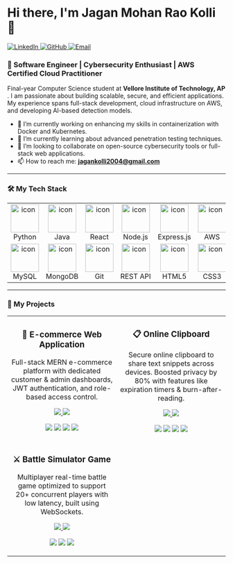 # Hi there, I'm Jagan Mohan Rao Kolli 👋

<a href="https://linkedin.com/in/jagan-mohan-rao-kolli-90ab39306" target="_blank">
  <img src="https://img.shields.io/badge/LinkedIn-0077B5?style=for-the-badge&logo=linkedin&logoColor=white" alt="LinkedIn"/>
</a>
<a href="https://github.com/Jagan20278" target="_blank">
  <img src="https://img.shields.io/badge/GitHub-181717?style=for-the-badge&logo=github&logoColor=white" alt="GitHub"/>
</a>
<a href="mailto:jagankolli2004@gmail.com">
  <img src="https://img.shields.io/badge/Email-D14836?style=for-the-badge&logo=gmail&logoColor=white" alt="Email"/>
</a>

### 🚀 Software Engineer | Cybersecurity Enthusiast | AWS Certified Cloud Practitioner

Final-year Computer Science student at **Vellore Institute of Technology, AP** . I am passionate about building scalable, secure, and efficient applications. My experience spans full-stack development, cloud infrastructure on AWS, and developing AI-based detection models.

- 🔭 I’m currently working on enhancing my skills in containerization with Docker and Kubernetes.
- 🌱 I’m currently learning about advanced penetration testing techniques.
- 👯 I’m looking to collaborate on open-source cybersecurity tools or full-stack web applications.
- 📫 How to reach me: **jagankolli2004@gmail.com**

---

### 🛠️ My Tech Stack

<table>
  <tr>
    <td align="center" width="96">
      <img src="https://techstack-generator.vercel.app/python-icon.svg" alt="icon" width="65" height="65" />
      <br>Python
    </td>
    <td align="center" width="96">
      <img src="https://techstack-generator.vercel.app/java-icon.svg" alt="icon" width="65" height="65" />
      <br>Java
    </td>
    <td align="center" width="96">
      <img src="https://techstack-generator.vercel.app/react-icon.svg" alt="icon" width="65" height="65" />
      <br>React
    </td>
    <td align="center" width="96">
      <img src="https://techstack-generator.vercel.app/nodejs-icon.svg" alt="icon" width="65" height="65" />
      <br>Node.js
    </td>
    <td align="center" width="96">
      <img src="https://techstack-generator.vercel.app/express-icon.svg" alt="icon" width="65" height="65" />
      <br>Express.js
    </td>
     <td align="center" width="96">
      <img src="https://techstack-generator.vercel.app/aws-icon.svg" alt="icon" width="65" height="65" />
      <br>AWS
    </td>
  </tr>
  <tr>
    <td align="center" width="96">
      <img src="https://techstack-generator.vercel.app/mysql-icon.svg" alt="icon" width="65" height="65" />
      <br>MySQL
    </td>
    <td align="center" width="96">
      <img src="https://techstack-generator.vercel.app/mongodb-icon.svg" alt="icon" width="65" height="65" />
      <br>MongoDB
    </td>
    <td align="center" width="96">
        <img src="https://techstack-generator.vercel.app/git-icon.svg" alt="icon" width="65" height="65" />
        <br>Git
    </td>
    <td align="center"  width="96">
      <img src="https://techstack-generator.vercel.app/restapi-icon.svg" alt="icon" width="65" height="65" />
      <br>REST&nbsp;API
    </td>
    <td align="center" width="96">
      <img src="https://cdn.jsdelivr.net/gh/devicons/devicon/icons/html5/html5-original.svg" alt="icon" width="65" height="65" />
      <br>HTML5
    </td>
    <td align="center" width="96">
      <img src="https://cdn.jsdelivr.net/gh/devicons/devicon/icons/css3/css3-original.svg" alt="icon" width="65" height="65" />
      <br>CSS3
    </td>
  </tr>
</table>

---

### 🚀 My Projects

<table>
<tr>
<td width="50%">
<h3 align="center">🛒 E-commerce Web Application</h3>
<div align="center">
<p>Full-stack MERN e-commerce platform with dedicated customer & admin dashboards, JWT authentication, and role-based access control.</p>
<p>
<a href="https://github.com/tsnteja12/ecomweb.git" target="_blank">
<img src="https://img.shields.io/badge/Code-181717?style=for-the-badge&logo=github&logoColor=white">
</a>
<a href="https://ecomweb-frontend-eight.vercel.app/" target="_blank">
<img src="https://img.shields.io/badge/Live%20Demo-000000?style=for-the-badge&logo=vercel&logoColor=white">
</a>
</p>
<p>
<img src="https://img.shields.io/badge/React-61DAFB?style=for-the-badge&logo=react&logoColor=black">
<img src="https://img.shields.io/badge/Node.js-339933?style=for-the-badge&logo=node.js&logoColor=white">
<img src="https://img.shields.io/badge/MongoDB-47A248?style=for-the-badge&logo=mongodb&logoColor=white">
<img src="https://img.shields.io/badge/Express-000000?style=for-the-badge&logo=express&logoColor=white">
</p>
</div>
</td>

<td width="50%">
<h3 align="center">📋 Online Clipboard</h3>
<div align="center">
<p>Secure online clipboard to share text snippets across devices. Boosted privacy by 80% with features like expiration timers & burn-after-reading.</p>
<p>
<a href="https://github.com/Jagan20278/Online_Clipboard.git" target="_blank">
<img src="https://img.shields.io/badge/Code-181717?style=for-the-badge&logo=github&logoColor=white">
</a>
<a href="https://online-clipboard-one.vercel.app/" target="_blank">
<img src="https://img.shields.io/badge/Live%20Demo-000000?style=for-the-badge&logo=vercel&logoColor=white">
</a>
</p>
<p>
<img src="https://img.shields.io/badge/Node.js-339933?style=for-the-badge&logo=node.js&logoColor=white">
<img src="https://img.shields.io/badge/Express-000000?style=for-the-badge&logo=express&logoColor=white">
<img src="https://img.shields.io/badge/HTML5-E34F26?style=for-the-badge&logo=html5&logoColor=white">
<img src="https://img.shields.io/badge/CSS3-1572B6?style=for-the-badge&logo=css3&logoColor=white">
</p>
</div>
</td>
</tr>

<tr>
<td width="50%">
<h3 align="center">⚔️ Battle Simulator Game</h3>
<div align="center">
<p>Multiplayer real-time battle game optimized to support 20+ concurrent players with low latency, built using WebSockets.</p>
<p>
<a href="https://github.com/Jagan20278/Battle_Simulator_Real_time_game.git" target="_blank">
<img src="https://img.shields.io/badge/Code-181717?style=for-the-badge&logo=github&logoColor=white">
</a>
<a href="https://battle-simulator-real-time-game.vercel.app/" target="_blank">
<img src="https://img.shields.io/badge/Live%20Demo-000000?style=for-the-badge&logo=vercel&logoColor=white">
</a>
</p>
<p>
<img src="https://img.shields.io/badge/React-61DAFB?style=for-the-badge&logo=react&logoColor=black">
<img src="https://img.shields.io/badge/Socket.io-010101?style=for-the-badge&logo=socket.io&logoColor=white">
<img src="https://img.shields.io/badge/NeDB-grey?style=for-the-badge">
</p>
</div>
</td>
<td width="50%">
</td>
</tr>
</table>

